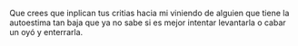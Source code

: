 Que crees que inplican tus critias hacia mi viniendo de alguien que  tiene la autoestima tan baja que ya no sabe si es mejor intentar levantarla o cabar un oyó y enterrarla.